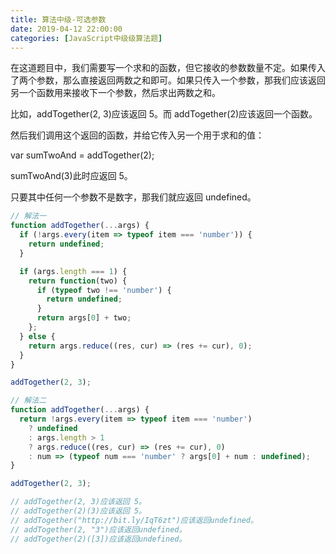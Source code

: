 ```yaml
---
title: 算法中级-可选参数
date: 2019-04-12 22:00:00
categories: [JavaScript中级级算法题]
---
```


在这道题目中，我们需要写一个求和的函数，但它接收的参数数量不定。如果传入了两个参数，那么直接返回两数之和即可。如果只传入一个参数，那我们应该返回另一个函数用来接收下一个参数，然后求出两数之和。

比如，addTogether(2, 3)应该返回 5。而 addTogether(2)应该返回一个函数。

然后我们调用这个返回的函数，并给它传入另一个用于求和的值：

var sumTwoAnd = addTogether(2);

sumTwoAnd(3)此时应返回 5。

只要其中任何一个参数不是数字，那我们就应返回 undefined。

```js
// 解法一
function addTogether(...args) {
  if (!args.every(item => typeof item === 'number')) {
    return undefined;
  }

  if (args.length === 1) {
    return function(two) {
      if (typeof two !== 'number') {
        return undefined;
      }
      return args[0] + two;
    };
  } else {
    return args.reduce((res, cur) => (res += cur), 0);
  }
}

addTogether(2, 3);

// 解法二
function addTogether(...args) {
  return !args.every(item => typeof item === 'number')
    ? undefined
    : args.length > 1
    ? args.reduce((res, cur) => (res += cur), 0)
    : num => (typeof num === 'number' ? args[0] + num : undefined);
}

addTogether(2, 3);

// addTogether(2, 3)应该返回 5。
// addTogether(2)(3)应该返回 5。
// addTogether("http://bit.ly/IqT6zt")应该返回undefined。
// addTogether(2, "3")应该返回undefined。
// addTogether(2)([3])应该返回undefined。
```
